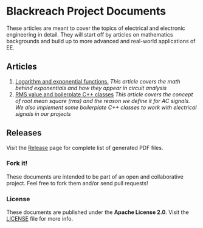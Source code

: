 # Blackreach Project Documents
These articles are meant to cover the topics of electrical and electronic engineering in detail. They will start off by articles on mathematics backgrounds and build up to more advanced and real-world applications of EE.

## Articles
1. [Logarithm and exponential functions.](https://github.com/blackreach/docs/releases/download/v0.1.1/1_Logarithm_and_exponential_functions.pdf)
*This article covers the math behind exponentials and how they appear in circuit analysis*
2. [RMS value and boilerplate C++ classes](https://github.com/blackreach/docs/releases/download/v0.1.1/2_Rms_and_boilerplate_cpp_classes.pdf)
*This article covers the concept of root mean square (rms) and the reason we define it for AC signals. We also implement some boilerplate C++ classes to work with electrical signals in our projects* 
## Releases
Visit the [Release](https://github.com/blackreach/docs/releases/) page for complete list of generated PDF files.
### Fork it!
These documents are intended to be part of an open and collaborative project. Feel free to fork them and/or send pull requests!

### License
These documents are published under the **Apache License 2.0**. Visit the [LICENSE](https://github.com/blackreach/docs/blob/master/LICENSE) file for more info.
